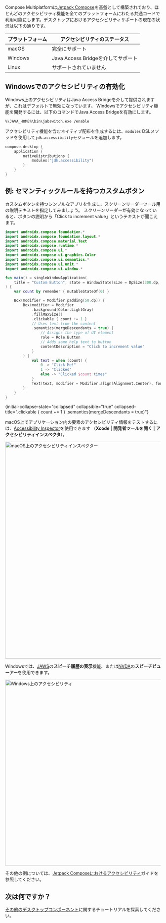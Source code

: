 [//]: # (title: デスクトップアクセシビリティ機能のサポート)

Compose Multiplatformは[Jetpack Compose](https://developer.android.com/jetpack/compose)を基盤として構築されており、ほとんどのアクセシビリティ機能を全てのプラットフォームにわたる共通コードで利用可能にします。デスクトップにおけるアクセシビリティサポートの現在の状況は以下の通りです。

| プラットフォーム | アクセシビリティのステータス |
|----------|----------------------------------|
| macOS    | 完全にサポート                  |
| Windows  | Java Access Bridgeを介してサポート |
| Linux    | サポートされていません            | 

## Windowsでのアクセシビリティの有効化

Windows上のアクセシビリティはJava Access Bridgeを介して提供されますが、これはデフォルトで無効になっています。
Windowsでアクセシビリティ機能を開発するには、以下のコマンドでJava Access Bridgeを有効にします。

```Console
%\JAVA_HOME%\bin\jabswitch.exe /enable
```

[//]: # (TODO: CMP-373が修正されたらこの回避策を削除する)

アクセシビリティ機能を含むネイティブ配布を作成するには、`modules` DSLメソッドを使用して`jdk.accessibility`モジュールを追加します。

```kotlin
compose.desktop {
    application {
        nativeDistributions {
            modules("jdk.accessibility")
        }
    }
}
```

## 例: セマンティックルールを持つカスタムボタン

カスタムボタンを持つシンプルなアプリを作成し、スクリーンリーダーツール用の説明テキストを指定してみましょう。
スクリーンリーダーが有効になっていると、ボタンの説明から「Click to increment value」というテキストが聞こえます。

```kotlin
import androidx.compose.foundation.*
import androidx.compose.foundation.layout.*
import androidx.compose.material.Text
import androidx.compose.runtime.*
import androidx.compose.ui.*
import androidx.compose.ui.graphics.Color
import androidx.compose.ui.semantics.*
import androidx.compose.ui.unit.*
import androidx.compose.ui.window.*

fun main() = singleWindowApplication(
    title = "Custom Button", state = WindowState(size = DpSize(300.dp, 200.dp))
) {
    var count by remember { mutableStateOf(0) }

    Box(modifier = Modifier.padding(50.dp)) {
        Box(modifier = Modifier
            .background(Color.LightGray)
            .fillMaxSize()
            .clickable { count += 1 }
            // Uses text from the content  
            .semantics(mergeDescendants = true) {
                // Assigns the type of UI element
                role = Role.Button
                // Adds some help text to button
                contentDescription = "Click to increment value"
            }
        ) {
            val text = when (count) {
                0 -> "Click Me!"
                1 -> "Clicked"
                else -> "Clicked $count times"
            }
            Text(text, modifier = Modifier.align(Alignment.Center), fontSize = 24.sp)
        }
    }
}
```
{initial-collapse-state="collapsed" collapsible="true" collapsed-title=".clickable { count += 1 } .semantics(mergeDescendants = true)"}

macOS上でアプリケーション内の要素のアクセシビリティ情報をテストするには、[Accessibility Inspector](https://developer.apple.com/documentation/accessibility/accessibility-inspector)を使用できます
（**Xcode** | **開発者ツールを開く** | **アクセシビリティインスペクタ**）。

<img src="compose-desktop-accessibility-macos.png" alt="macOS上のアクセシビリティインスペクター" width="700"/>

Windowsでは、[JAWS](https://www.freedomscientific.com/Products/Blindness/JAWS)の**スピーチ履歴の表示**機能、または[NVDA](https://www.nvaccess.org/)の**スピーチビューアー**を使用できます。

<img src="compose-desktop-accessibility.png" alt="Windows上のアクセシビリティ" width="600"/>

その他の例については、[Jetpack Composeにおけるアクセシビリティ](https://developer.android.com/develop/ui/compose/accessibility)ガイドを参照してください。

## 次は何ですか？

[その他のデスクトップコンポーネント](https://github.com/JetBrains/compose-multiplatform/tree/master/tutorials#desktop)に関するチュートリアルを探索してください。